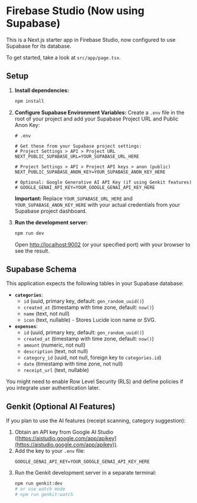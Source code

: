 # Firebase Studio (Now using Supabase)

This is a Next.js starter app in Firebase Studio, now configured to use Supabase for its database.

To get started, take a look at `src/app/page.tsx`.

## Setup

1.  **Install dependencies:**
    ```bash
    npm install
    ```

2.  **Configure Supabase Environment Variables:**
    Create a `.env` file in the root of your project and add your Supabase Project URL and Public Anon Key:

    ```env
    # .env

    # Get these from your Supabase project settings:
    # Project Settings > API > Project URL
    NEXT_PUBLIC_SUPABASE_URL=YOUR_SUPABASE_URL_HERE

    # Project Settings > API > Project API keys > anon (public)
    NEXT_PUBLIC_SUPABASE_ANON_KEY=YOUR_SUPABASE_ANON_KEY_HERE

    # Optional: Google Generative AI API Key (if using Genkit features)
    # GOOGLE_GENAI_API_KEY=YOUR_GOOGLE_GENAI_API_KEY_HERE
    ```

    **Important:** Replace `YOUR_SUPABASE_URL_HERE` and `YOUR_SUPABASE_ANON_KEY_HERE` with your actual credentials from your Supabase project dashboard.

3.  **Run the development server:**
    ```bash
    npm run dev
    ```

    Open [http://localhost:9002](http://localhost:9002) (or your specified port) with your browser to see the result.

## Supabase Schema

This application expects the following tables in your Supabase database:

*   **`categories`**:
    *   `id` (uuid, primary key, default: `gen_random_uuid()`)
    *   `created_at` (timestamp with time zone, default: `now()`)
    *   `name` (text, not null)
    *   `icon` (text, nullable) - Stores Lucide icon name or SVG.
*   **`expenses`**:
    *   `id` (uuid, primary key, default: `gen_random_uuid()`)
    *   `created_at` (timestamp with time zone, default: `now()`)
    *   `amount` (numeric, not null)
    *   `description` (text, not null)
    *   `category_id` (uuid, not null, foreign key to `categories.id`)
    *   `date` (timestamp with time zone, not null)
    *   `receipt_url` (text, nullable)

You might need to enable Row Level Security (RLS) and define policies if you integrate user authentication later.

## Genkit (Optional AI Features)

If you plan to use the AI features (receipt scanning, category suggestion):

1.  Obtain an API key from Google AI Studio ([https://aistudio.google.com/app/apikey](https://aistudio.google.com/app/apikey)).
2.  Add the key to your `.env` file:
    ```env
    GOOGLE_GENAI_API_KEY=YOUR_GOOGLE_GENAI_API_KEY_HERE
    ```
3.  Run the Genkit development server in a separate terminal:
    ```bash
    npm run genkit:dev
    # or use watch mode
    # npm run genkit:watch
    ```
